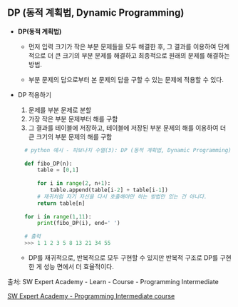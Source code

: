 ## DP (동적 계획법, Dynamic Programming)

- <strong>DP(동적 계획법)</strong>

  - 먼저 입력 크기가 작은 부분 문제들을 모두 해결한 후, 그 결과를 이용하여 단계적으로 더 큰 크기의 부분 문제를 해결하고 최종적으로 원래의 문제를 해결하는 방법.
  
  - 부분 문제의 답으로부터 본 문제의 답을 구할 수 있는 문제에 적용할 수 있다.
  
- DP 적용하기
  
  1. 문제를 부분 문제로 분할
    2. 가장 작은 부분 문제부터 해를 구함
    3. 그 결과를 테이블에 저장하고, 테이블에 저장된 부분 문제의 해를 이용하여 더 큰 크기의 부분 문제의 해를 구함
  
  ```python
    # python 예시 - 피보나치 수열(3): DP (동적 계획법, Dynamic Programming)
    
    def fibo_DP(n):
        table = [0,1]
    
        for i in range(2, n+1):
            table.append(table[i-2] + table[i-1])
        # 재귀처럼 자기 자신을 다시 호출해야만 하는 방법만 있는 건 아니다.
        return table[n]
    
    for i in range(1,11):
        print(fibo_DP(i), end=' ')
        
    # 출력
    >>> 1 1 2 3 5 8 13 21 34 55
    ```
  
  - DP를 재귀적으로, 반복적으로 모두 구현할 수 있지만 반복적 구조로 DP를 구현한 게 성능 면에서 더 효율적이다.
  





출처: SW Expert Academy - Learn - Course - Programming Intermediate

[SW Expert Academy - Programming Intermediate course](https://swexpertacademy.com/main/learn/course/subjectList.do?courseId=AVuPDN86AAXw5UW6)

